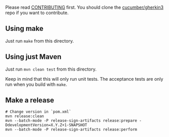 Please read [CONTRIBUTING](https://github.com/cucumber/gherkin3/blob/master/CONTRIBUTING.md) first.
You should clone the [cucumber/gherkin3](https://github.com/cucumber/gherkin3) repo if you want
to contribute.

## Using make

Just run `make` from this directory.

## Using just Maven

Just run `mvn clean test` from this directory.

Keep in mind that this will only run unit tests. The acceptance tests are only
run when you build with `make`.

## Make a release

    # Change version in `pom.xml`
    mvn release:clean
  	mvn --batch-mode -P release-sign-artifacts release:prepare -DdevelopmentVersion=X.Y.Z+1-SNAPSHOT
  	mvn --batch-mode -P release-sign-artifacts release:perform
